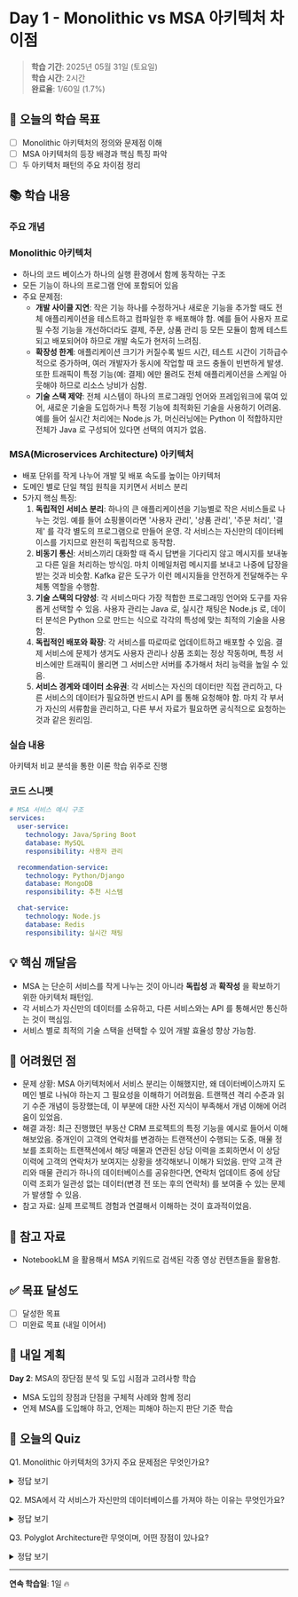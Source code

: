 # Day 1 - Monolithic vs MSA 아키텍처 차이점

> **학습 기간**: 2025년 05월 31일 (토요일)  
> **학습 시간**: 2시간  
> **완료율**: 1/60일 (1.7%)

## 🎯 오늘의 학습 목표

- [ ] Monolithic 아키텍처의 정의와 문제점 이해
- [ ] MSA 아키텍처의 등장 배경과 핵심 특징 파악
- [ ] 두 아키텍처 패턴의 주요 차이점 정리

## 📚 학습 내용

### 주요 개념

### Monolithic 아키텍처

- 하나의 코드 베이스가 하나의 실행 환경에서 함께 동작하는 구조
- 모든 기능이 하나의 프로그램 안에 포함되어 있음
- 주요 문제점:
  - **개발 사이클 지연**: 작은 기능 하나를 수정하거나 새로운 기능을 추가할 때도 전체 애플리케이션을 테스트하고 컴파일한 후 배포해야 함. 예를 들어 사용자 프로필 수정 기능을 개선하더라도 결제, 주문, 상품 관리 등 모든 모듈이 함께 테스트되고 배포되어야 하므로 개발 속도가 현저히 느려짐.
  - **확장성 한계**: 애플리케이션 크기가 커질수록 빌드 시간, 테스트 시간이 기하급수적으로 증가하며, 여러 개발자가 동시에 작업할 때 코드 충돌이 빈번하게 발생. 또한 트래픽이 특정 기능(예: 결제) 에만 몰려도 전체 애플리케이션을 스케일 아웃해야 하므로 리소스 낭비가 심함.
  - **기술 스택 제약**: 전체 시스템이 하나의 프로그래밍 언어와 프레임워크에 묶여 있어, 새로운 기술을 도입하거나 특정 기능에 최적화된 기술을 사용하기 어려움. 예를 들어 실시간 처리에는 Node.js 가, 머신러닝에는 Python 이 적합하지만 전체가 Java 로 구성되어 있다면 선택의 여지가 없음.

### MSA(Microservices Architecture) 아키텍처

- 배포 단위를 작게 나누어 개발 및 배포 속도를 높이는 아키텍처
- 도메인 별로 단일 책임 원칙을 지키면서 서비스 분리
- 5가지 핵심 특징:
  1. **독립적인 서비스 분리**: 하나의 큰 애플리케이션을 기능별로 작은 서비스들로 나누는 것임. 예를 들어 쇼핑몰이라면 '사용자 관리', '상품 관리', '주문 처리', '결제' 를 각각 별도의 프로그램으로 만들어 운영. 각 서비스는 자신만의 데이터베이스를 가지므로 완전히 독립적으로 동작함.
  2. **비동기 통신**: 서비스끼리 대화할 때 즉시 답변을 기다리지 않고 메시지를 보내놓고 다른 일을 처리하는 방식임. 마치 이메일처럼 메시지를 보내고 나중에 답장을 받는 것과 비슷함. Kafka 같은 도구가 이런 메시지들을 안전하게 전달해주는 우체통 역할을 수행함.
  3. **기술 스택의 다양성**: 각 서비스마다 가장 적합한 프로그래밍 언어와 도구를 자유롭게 선택할 수 있음. 사용자 관리는 Java 로, 실시간 채팅은 Node.js 로, 데이터 분석은 Python 으로 만드는 식으로 각각의 특성에 맞는 최적의 기술을 사용함.
  4. **독립적인 배포와 확장**: 각 서비스를 따로따로 업데이트하고 배포할 수 있음. 결제 서비스에 문제가 생겨도 사용자 관리나 상품 조회는 정상 작동하며, 특정 서비스에만 트래픽이 몰리면 그 서비스만 서버를 추가해서 처리 능력을 높일 수 있음.
  5. **서비스 경계와 데이터 소유권**: 각 서비스는 자신의 데이터만 직접 관리하고, 다른 서비스의 데이터가 필요하면 반드시 API 를 통해 요청해야 함. 마치 각 부서가 자신의 서류함을 관리하고, 다른 부서 자료가 필요하면 공식적으로 요청하는 것과 같은 원리임.

### 실습 내용

아키텍처 비교 분석을 통한 이론 학습 위주로 진행

### 코드 스니펫

```yaml
# MSA 서비스 예시 구조
services:
  user-service:
    technology: Java/Spring Boot
    database: MySQL
    responsibility: 사용자 관리

  recommendation-service:
    technology: Python/Django
    database: MongoDB
    responsibility: 추천 시스템

  chat-service:
    technology: Node.js
    database: Redis
    responsibility: 실시간 채팅
```

## 💡 핵심 깨달음

- MSA 는 단순히 서비스를 작게 나누는 것이 아니라 **독립성** 과 **확작성** 을 확보하기 위한 아키텍처 패턴임.
- 각 서비스가 자신만의 데이터를 소유하고, 다른 서비스와는 API 를 통해서만 통신하는 것이 핵심임.
- 서비스 별로 최적의 기술 스택을 선택할 수 있어 개발 효율성 향상 가능함.

## 🤔 어려웠던 점

- 문제 상황: MSA 아키텍처에서 서비스 분리는 이해했지만, 왜 데이터베이스까지 도메인 별로 나눠야 하는지 그 필요성을 이해하기 어려웠음. 트랜잭션 격리 수준과 읽기 수준 개념이 등장했는데, 이 부분에 대한 사전 지식이 부족해서 개념 이해에 어려움이 있었음.
- 해결 과정: 최근 진행했던 부동산 CRM 프로젝트의 특정 기능을 예시로 들어서 이해해보았음. 중개인이 고객의 연락처를 변경하는 트랜잭션이 수행되는 도중, 매물 정보를 조회하는 트랜잭션에서 해당 매물과 연관된 상담 이력을 조회하면서 이 상담 이력에 고객의 연락처가 보여지는 상황을 생각해보니 이해가 되었음. 만약 고객 관리와 매물 관리가 하나의 데이터베이스를 공유한다면, 연락처 업데이트 중에 상담 이력 조회가 일관성 없는 데이터(변경 전 또는 후의 연락처) 를 보여줄 수 있는 문제가 발생할 수 있음.
- 참고 자료: 실제 프로젝트 경험과 연결해서 이해하는 것이 효과적이었음.

## 🔗 참고 자료

- NotebookLM 을 활용해서 MSA 키워드로 검색된 각종 영상 컨텐츠들을 활용함.

## ✅ 목표 달성도

- [ ] 달성한 목표
- [ ] 미완료 목표 (내일 이어서)

## 🎯 내일 계획

**Day 2**: MSA의 장단점 분석 및 도입 시점과 고려사항 학습

- MSA 도입의 장점과 단점을 구체적 사례와 함께 정리
- 언제 MSA를 도입해야 하고, 언제는 피해야 하는지 판단 기준 학습

## 📝 오늘의 Quiz

Q1. Monolithic 아키텍처의 3가지 주요 문제점은 무엇인가요?

<details>
<summary>정답 보기</summary>
1. 개발 사이클 지연 - 작은 기능 수정에도 전체 시스템 테스트/배포 필요
2. 확장성 한계 - 특정 기능에만 트래픽이 몰려도 전체 시스템 스케일 아웃 필요
3. 기술 스택 제약 - 하나의 기술 스택에 종속되어 최적화된 기술 선택 불가
</details>

Q2. MSA에서 각 서비스가 자신만의 데이터베이스를 가져야 하는 이유는 무엇인가요?

<details>
<summary>정답 보기</summary>
- 서비스 간 독립성 확보
- 데이터 일관성 문제 방지 (동시 접근 시 트랜잭션 충돌 방지)
- 각 서비스별 최적화된 데이터베이스 기술 선택 가능
- 한 서비스의 DB 문제가 다른 서비스에 영향을 주지 않음
</details>

Q3. Polyglot Architecture란 무엇이며, 어떤 장점이 있나요?

<details>
<summary>정답 보기</summary>
각 서비스마다 최적의 프로그래밍 언어와 기술 스택을 자유롭게 선택할 수 있는 아키텍처 방식
장점: 서비스 특성에 맞는 최적의 기술 활용으로 성능과 개발 효율성 향상
예시: 실시간 처리(Node.js), 데이터 분석(Python), 엔터프라이즈(Java) 등
</details>

---

**연속 학습일**: 1일 🔥
